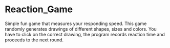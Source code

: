 # Reaction_Game
Simple fun game that measures your responding speed.
This game randomly generates drawings of different shapes, sizes and colors.
You have to click on the correct drawing, the program records reaction time and proceeds to the next round.
